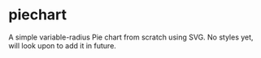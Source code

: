 # piechart

A simple variable-radius Pie chart from scratch using SVG. No styles yet, will look upon to add it in future.
